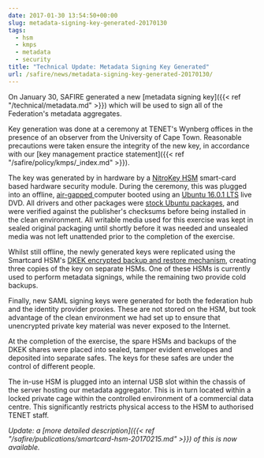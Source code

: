 ```yaml
---
date: 2017-01-30 13:54:50+00:00
slug: metadata-signing-key-generated-20170130
tags:
  - hsm
  - kmps
  - metadata
  - security
title: "Technical Update: Metadata Signing Key Generated"
url: /safire/news/metadata-signing-key-generated-20170130/
---
```


On January 30, SAFIRE generated a new [metadata signing key]({{< ref "/technical/metadata.md" >}}) which will be used to sign all of the Federation's metadata aggregates.
<!--more-->

Key generation was done at a ceremony at TENET's Wynberg offices in the presence of an observer from the University of Cape Town. Reasonable precautions were taken ensure the integrity of the new key, in accordance with our [key management practice statement]({{< ref "/safire/policy/kmps/_index.md" >}}).

The key was generated by in hardware by a [NitroKey HSM](https://www.nitrokey.com/#comparison) smart-card based hardware security module. During the ceremony, this was plugged into an offline, [air-gapped ](https://en.wikipedia.org/wiki/Air_gap_(networking))computer booted using an [Ubuntu 16.0.1 LTS](https://wiki.ubuntu.com/XenialXerus/ReleaseNotes) live DVD. All drivers and other packages were [stock Ubuntu packages](http://packages.ubuntu.com/xenial/amd64/), and were verified against the publisher's checksums before being installed in the clean environment. All writable media used for this exercise was kept in sealed original packaging until shortly before it was needed and unsealed media was not left unattended prior to the completion of the exercise.

Whilst still offline, the newly generated keys were replicated using the Smartcard HSM's [DKEK encrypted backup and restore mechanism](https://github.com/OpenSC/OpenSC/wiki/SmartCardHSM#user-content-using-key-backup-and-restore), creating three copies of the key on separate HSMs. One of these HSMs is currently used to perform metadata signings, while the remaining two provide cold backups.

Finally, new SAML signing keys were generated for both the federation hub and the identity provider proxies. These are not stored on the HSM, but took advantage of the clean environment we had set up to ensure that unencrypted private key material was never exposed to the Internet.

At the completion of the exercise, the spare HSMs and backups of the DKEK shares were placed into sealed, tamper evident envelopes and deposited into separate safes. The keys for these safes are under the control of different people.

The in-use HSM is plugged into an internal USB slot within the chassis of the server hosting our metadata aggregator. This is in turn located within a locked private cage within the controlled environment of a commercial data centre. This significantly restricts physical access to the HSM to authorised TENET staff.

_Update: a [more detailed description]({{< ref "/safire/publications/smartcard-hsm-20170215.md" >}}) of this is now available._
